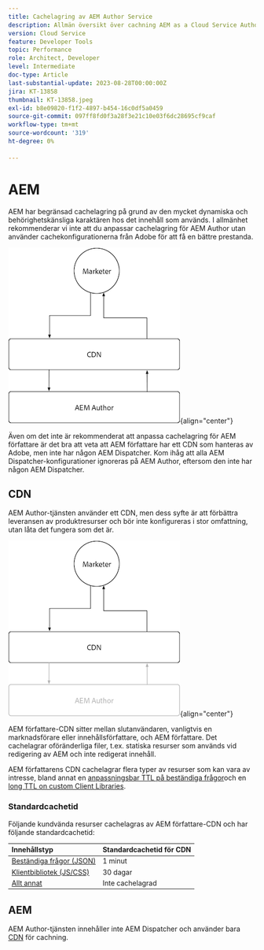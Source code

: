 ```yaml
---
title: Cachelagring av AEM Author Service
description: Allmän översikt över cachning AEM as a Cloud Service Author-tjänsten.
version: Cloud Service
feature: Developer Tools
topic: Performance
role: Architect, Developer
level: Intermediate
doc-type: Article
last-substantial-update: 2023-08-28T00:00:00Z
jira: KT-13858
thumbnail: KT-13858.jpeg
exl-id: b8e09820-f1f2-4897-b454-16c0df5a0459
source-git-commit: 097ff8fd0f3a28f3e21c10e03f6dc28695cf9caf
workflow-type: tm+mt
source-wordcount: '319'
ht-degree: 0%

---
```


# AEM

AEM har begränsad cachelagring på grund av den mycket dynamiska och behörighetskänsliga karaktären hos det innehåll som används. I allmänhet rekommenderar vi inte att du anpassar cachelagring för AEM Author utan använder cachekonfigurationerna från Adobe för att få en bättre prestanda.

![Översiktsdiagram för AEM Author Caching](./assets/author/author-all.png){align="center"}

Även om det inte är rekommenderat att anpassa cachelagring för AEM författare är det bra att veta att AEM författare har ett CDN som hanteras av Adobe, men inte har någon AEM Dispatcher. Kom ihåg att alla AEM Dispatcher-konfigurationer ignoreras på AEM Author, eftersom den inte har någon AEM Dispatcher.

## CDN

AEM Author-tjänsten använder ett CDN, men dess syfte är att förbättra leveransen av produktresurser och bör inte konfigureras i stor omfattning, utan låta det fungera som det är.

![Översiktsdiagram för AEM publicera cachelagring](./assets/author/author-cdn.png){align="center"}

AEM författare-CDN sitter mellan slutanvändaren, vanligtvis en marknadsförare eller innehållsförfattare, och AEM författare. Det cachelagrar oföränderliga filer, t.ex. statiska resurser som används vid redigering av AEM och inte redigerat innehåll.

AEM författarens CDN cachelagrar flera typer av resurser som kan vara av intresse, bland annat en [anpassningsbar TTL på beständiga frågor](https://experienceleague.adobe.com/docs/experience-manager-cloud-service/content/headless/graphql-api/persisted-queries.html?author-instances)och en [long TTL on custom Client Libraries](https://experienceleague.adobe.com/docs/experience-manager-cloud-service/content/implementing/content-delivery/caching.html#client-side-libraries).

### Standardcachetid

Följande kundvända resurser cachelagras av AEM författare-CDN och har följande standardcachetid:

| Innehållstyp | Standardcachetid för CDN |
|:------------ |:---------- |
| [Beständiga frågor (JSON)](https://experienceleague.adobe.com/docs/experience-manager-cloud-service/content/headless/graphql-api/persisted-queries.html?author-instances) | 1 minut |
| [Klientbibliotek (JS/CSS)](https://experienceleague.adobe.com/docs/experience-manager-cloud-service/content/implementing/content-delivery/caching.html#client-side-libraries) | 30 dagar |
| [Allt annat](https://experienceleague.adobe.com/docs/experience-manager-cloud-service/content/implementing/content-delivery/caching.html#other-content) | Inte cachelagrad |


## AEM

AEM Author-tjänsten innehåller inte AEM Dispatcher och använder bara [CDN](#cdn) för cachning.
